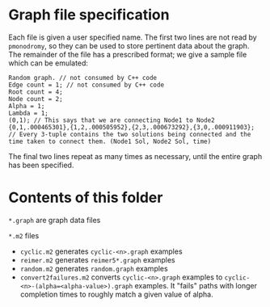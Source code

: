 Graph file specification
========================

Each file is given a user specified name.
The first two lines are not read by `pmonodromy`, so they can be
used to store pertinent data about the graph. The remainder of the file has a prescribed format;
we give a sample file which can be emulated:

```
Random graph. // not consumed by C++ code
Edge count = 1; // not consumed by C++ code
Root count = 4;
Node count = 2;
Alpha = 1;
Lambda = 1;
(0,1); // This says that we are connecting Node1 to Node2
{0,1,.000465301},{1,2,.000505952},{2,3,.000673292},{3,0,.000911903}; // Every 3-tuple contains the two solutions being connected and the time taken to connect them. (Node1 Sol, Node2 Sol, time)
```
The final two lines repeat as many times as necessary, until the entire
graph has been specified.

Contents of this folder
=======================

```*.graph``` are graph data files

```*.m2``` files
* ```cyclic.m2```  generates ```cyclic-<n>.graph``` examples
* ```reimer.m2``` generates ```reimer5*.graph``` examples
* ```random.m2``` generates ```random.graph``` examples
* ```convert2failures.m2``` converts  ```cyclic-<n>.graph``` examples to ```cyclic-<n>-(alpha=<alpha-value>).graph``` examples. It "fails" paths with longer completion times to roughly match a given value of alpha.

